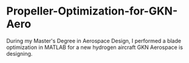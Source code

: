 # Propeller-Optimization-for-GKN-Aero
During my Master's Degree in Aerospace Design, I performed a blade optimization in MATLAB for a new hydrogen aircraft GKN Aerospace is designing.

